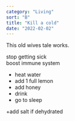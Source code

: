 ```yaml
---
category: "Living" 
sort: "B" 
title: "Kill a cold"
date: "2022-02-02"
---
```


This old wives tale works. 

stop getting sick  
boost immune system  
- heat water  
- add 1 full lemon  
- add honey   
- drink   
- go to sleep   

+add salt if dehydrated  